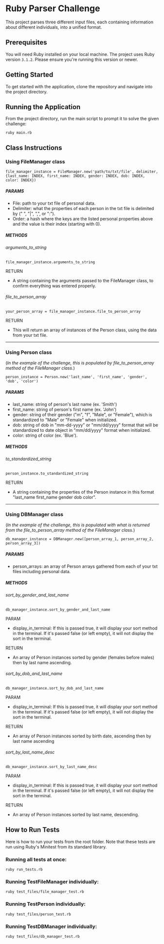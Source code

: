 # Ruby Parser Challenge

This project parses three different input files, each containing information about different individuals, into a unified format.

## Prerequisites

You will need Ruby installed on your local machine. The project uses Ruby version `3.1.2`. Please ensure you're running this version or newer.

## Getting Started

To get started with the application, clone the repository and navigate into the project directory.

## Running the Application

From the project directory, run the main script to prompt it to solve the given challenge:

`ruby main.rb`

## Class Instructions

### Using FileManager class

`file_manager_instance = FileManager.new('path/to/txt/file', delimiter, {last_name: INDEX, first_name: INDEX, gender: INDEX, dob: INDEX, color: INDEX})`

##### PARAMS
- File: path to your txt file of personal data.
- Delimiter: what the properties of each person in the txt file is delimited by (" ", "|", ",", or ":").
- Order: a hash where the keys are the listed personal properties above and the value is their index (starting with 0).

##### METHODS

###### arguments_to_string
`file_manager_instance.arguments_to_string`

RETURN
- A string containing the arguments passed to the FileManager class, to confirm everything was entered properly.

###### file_to_person_array
`your_person_array = file_manager_instance.file_to_person_array`

RETURN
- This will return an array of instances of the Person class, using the data from your txt file.

---

### Using Person class

(*In the example of the challenge, this is populated by file_to_person_array method of the FileManager class.*)

`person_instance = Person.new('last_name', 'first_name', 'gender', 'dob', 'color')`

##### PARAMS
- last_name: string of person's last name (ex. 'Smith')
- first_name: string of person's first name (ex. 'John')
- gender: string of their gender ("m", "f", "Male", or "Female"), which is standardized to "Male" or "Female" when initialized.
- dob: string of dob in "mm-dd-yyyy" or "mm/dd/yyyy" format that will be standardized to date object in "mm/dd/yyyy" format when initialized.
- color: string of color (ex. 'Blue').

##### METHODS

###### to_standardized_string
`person_instance.to_standardized_string`

RETURN
- A string containing the properties of the Person instance in this format "last_name first_name gender dob color".

---

### Using DBManager class

(*In the example of the challenge, this is populated with what is returned from the file_to_person_array method of the FileManager class.*)

`db_manager_instance = DBManager.new([person_array_1, person_array_2, person_array_3])`

##### PARAMS
- person_arrays: an array of Person arrays gathered from each of your txt files including personal data.

##### METHODS

###### sort_by_gender_and_last_name
`db_manager_instance.sort_by_gender_and_last_name`

PARAM
- display_in_terminal: If this is passed true, it will display your sort method in the terminal. If it's passed false (or left empty), it will not display the sort in the terminal.

RETURN
- An array of Person instances sorted by gender (females before males) then by last name ascending.

###### sort_by_dob_and_last_name
`db_manager_instance.sort_by_dob_and_last_name`

PARAM
- display_in_terminal: If this is passed true, it will display your sort method in the terminal. If it's passed false (or left empty), it will not display the sort in the terminal.

RETURN
- An array of Person instances sorted by birth date, ascending then by last name ascending

###### sort_by_last_name_desc
`db_manager_instance.sort_by_last_name_desc`

PARAM
- display_in_terminal: If this is passed true, it will display your sort method in the terminal. If it's passed false (or left empty), it will not display the sort in the terminal.

RETURN
- An array of Person instances sorted by last name, descending.

## How to Run Tests

Here is how to run your tests from the root folder. Note that these tests are run using Ruby's Minitest from its standard library.

### Running all tests at once:
`ruby run_tests.rb`

### Running TestFileManager individually:
`ruby test_files/file_manager_test.rb`

### Running TestPerson individually:
`ruby test_files/person_test.rb`

### Running TestDBManager individually:
`ruby test_files/db_manager_test.rb`